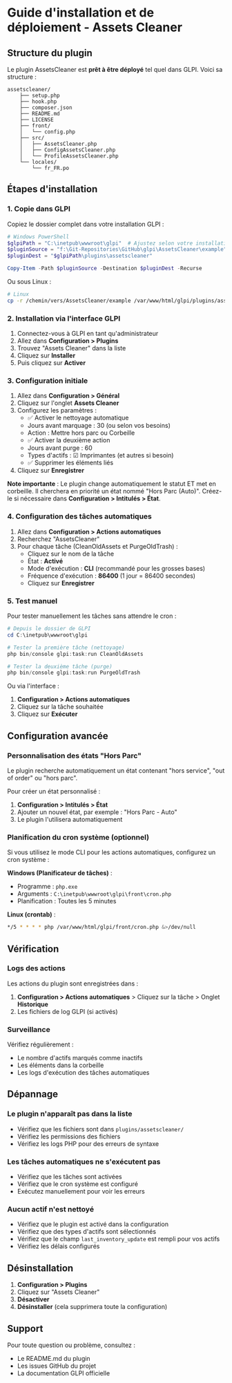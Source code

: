 # Guide d'installation et de déploiement - Assets Cleaner

## Structure du plugin

Le plugin AssetsCleaner est **prêt à être déployé** tel quel dans GLPI. Voici sa structure :

```
assetscleaner/
    ├── setup.php
    ├── hook.php
    ├── composer.json
    ├── README.md
    ├── LICENSE
    ├── front/
    │   └── config.php
    ├── src/
    │   ├── AssetsCleaner.php
    │   ├── ConfigAssetsCleaner.php
    │   └── ProfileAssetsCleaner.php
    └── locales/
        └── fr_FR.po
```

## Étapes d'installation

### 1. Copie dans GLPI

Copiez le dossier complet dans votre installation GLPI :

```powershell
# Windows PowerShell
$glpiPath = "C:\inetpub\wwwroot\glpi"  # Ajustez selon votre installation
$pluginSource = "f:\Git-Repositories\GitHub\glpi\AssetsCleaner\example"
$pluginDest = "$glpiPath\plugins\assetscleaner"

Copy-Item -Path $pluginSource -Destination $pluginDest -Recurse
```

Ou sous Linux :
```bash
# Linux
cp -r /chemin/vers/AssetsCleaner/example /var/www/html/glpi/plugins/assetscleaner
```

### 2. Installation via l'interface GLPI

1. Connectez-vous à GLPI en tant qu'administrateur
2. Allez dans **Configuration > Plugins**
3. Trouvez "Assets Cleaner" dans la liste
4. Cliquez sur **Installer**
5. Puis cliquez sur **Activer**

### 3. Configuration initiale

1. Allez dans **Configuration > Général**
2. Cliquez sur l'onglet **Assets Cleaner**
3. Configurez les paramètres :
   - ✅ Activer le nettoyage automatique
   - Jours avant marquage : 30 (ou selon vos besoins)
   - Action : Mettre hors parc ou Corbeille
   - ✅ Activer la deuxième action
   - Jours avant purge : 60
   - Types d'actifs : ☑ Imprimantes (et autres si besoin)
   - ✅ Supprimer les éléments liés
4. Cliquez sur **Enregistrer**

**Note importante** : Le plugin change automatiquement le statut ET met en corbeille. Il cherchera en priorité un état nommé "Hors Parc (Auto)". Créez-le si nécessaire dans **Configuration > Intitulés > État**.

### 4. Configuration des tâches automatiques

1. Allez dans **Configuration > Actions automatiques**
2. Recherchez "AssetsCleaner"
3. Pour chaque tâche (CleanOldAssets et PurgeOldTrash) :
   - Cliquez sur le nom de la tâche
   - État : **Activé**
   - Mode d'exécution : **CLI** (recommandé pour les grosses bases)
   - Fréquence d'exécution : **86400** (1 jour = 86400 secondes)
   - Cliquez sur **Enregistrer**

### 5. Test manuel

Pour tester manuellement les tâches sans attendre le cron :

```powershell
# Depuis le dossier de GLPI
cd C:\inetpub\wwwroot\glpi

# Tester la première tâche (nettoyage)
php bin/console glpi:task:run CleanOldAssets

# Tester la deuxième tâche (purge)
php bin/console glpi:task:run PurgeOldTrash
```

Ou via l'interface :
1. **Configuration > Actions automatiques**
2. Cliquez sur la tâche souhaitée
3. Cliquez sur **Exécuter**

## Configuration avancée

### Personnalisation des états "Hors Parc"

Le plugin recherche automatiquement un état contenant "hors service", "out of order" ou "hors parc". 

Pour créer un état personnalisé :
1. **Configuration > Intitulés > État**
2. Ajouter un nouvel état, par exemple : "Hors Parc - Auto"
3. Le plugin l'utilisera automatiquement

### Planification du cron système (optionnel)

Si vous utilisez le mode CLI pour les actions automatiques, configurez un cron système :

**Windows (Planificateur de tâches)** :
- Programme : `php.exe`
- Arguments : `C:\inetpub\wwwroot\glpi\front\cron.php`
- Planification : Toutes les 5 minutes

**Linux (crontab)** :
```bash
*/5 * * * * php /var/www/html/glpi/front/cron.php &>/dev/null
```

## Vérification

### Logs des actions

Les actions du plugin sont enregistrées dans :
1. **Configuration > Actions automatiques** > Cliquez sur la tâche > Onglet **Historique**
2. Les fichiers de log GLPI (si activés)

### Surveillance

Vérifiez régulièrement :
- Le nombre d'actifs marqués comme inactifs
- Les éléments dans la corbeille
- Les logs d'exécution des tâches automatiques

## Dépannage

### Le plugin n'apparaît pas dans la liste

- Vérifiez que les fichiers sont dans `plugins/assetscleaner/`
- Vérifiez les permissions des fichiers
- Vérifiez les logs PHP pour des erreurs de syntaxe

### Les tâches automatiques ne s'exécutent pas

- Vérifiez que les tâches sont activées
- Vérifiez que le cron système est configuré
- Exécutez manuellement pour voir les erreurs

### Aucun actif n'est nettoyé

- Vérifiez que le plugin est activé dans la configuration
- Vérifiez que des types d'actifs sont sélectionnés
- Vérifiez que le champ `last_inventory_update` est rempli pour vos actifs
- Vérifiez les délais configurés

## Désinstallation

1. **Configuration > Plugins**
2. Cliquez sur "Assets Cleaner"
3. **Désactiver**
4. **Désinstaller** (cela supprimera toute la configuration)

## Support

Pour toute question ou problème, consultez :
- Le README.md du plugin
- Les issues GitHub du projet
- La documentation GLPI officielle
